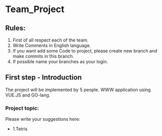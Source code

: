 # Team_Project

## Rules: 
1. First of all respect each of the team.
2. Write Comments in English language.
3. If you want add some Code to project, please create new branch and make commits in this branch.
4. If possible name your branches as your login.

## First step - Introduction
The project will be implemented by 5 people. 
WWW application using VUE.JS and GO-lang.  

### Project topic:

Please write your suggestions here:
* 1.Tetris
